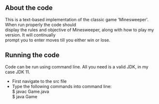 ## About the code
This is a text-based implementation of the classic game 'Minesweeper'. When run properly the code should <br>
display the rules and objective of Minesweeper, along with how to play my version. It will continually <br>
prompt you to enter moves till you either win or lose. <br>

## Running the code

Code can be run using command line. All you need is a valid JDK, in my case JDK 11. <br>
 - First navigate to the src file 
 - Type the following commands into command line: <br>
    $ javac Game.java <br>
    $ java Game <br><br>

